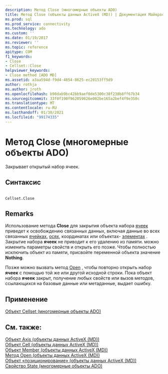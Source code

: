 ```yaml
---
description: Метод Close (многомерные объекты ADO)
title: Метод Close (объекты данных ActiveX (MD)) | Документация Майкрософт
ms.prod: sql
ms.prod_service: connectivity
ms.technology: ado
ms.custom: ''
ms.date: 01/19/2017
ms.reviewer: ''
ms.topic: reference
apitype: COM
f1_keywords:
- Close
- Cellset::Close
helpviewer_keywords:
- Close method [ADO MD]
ms.assetid: a3aa594d-f9d4-4654-8625-ec20153ff5d9
author: rothja
ms.author: jroth
ms.openlocfilehash: b90dab9bc42bb9aef0de5300c38f238b8ff67b34
ms.sourcegitcommit: 33f0f190f962059826e002be165a2bef4f9e350c
ms.translationtype: MT
ms.contentlocale: ru-RU
ms.lasthandoff: 01/30/2021
ms.locfileid: "99174335"
---
```

# <a name="close-method-ado-md"></a>Метод Close (многомерные объекты ADO)
Закрывает открытый набор ячеек.  
  
## <a name="syntax"></a>Синтаксис  
  
```  
  
Cellset.Close  
```  
  
## <a name="remarks"></a>Remarks  
 Использование метода **Close** для закрытия объекта набора [ячеек](./cellset-object-ado-md.md) приведет к освобождению связанных данных, включая данные во всех связанных [ячейках](./cell-object-ado-md.md), [осях](./axis-object-ado-md.md), [](./position-object-ado-md.md)координатах или объектах- [элементах](./member-object-ado-md.md) . Закрытие набора **ячеек** не приводит к его удалению из памяти. можно изменить параметры свойств и открыть его позже. Чтобы полностью исключить объект из памяти, присвойте переменной объекта значение **Nothing**.  
  
 Позже можно вызвать метод [Open](./open-method-ado-md.md) , чтобы повторно открыть набор **ячеек** с помощью той же или другой исходной строки. Пока объект набора **ячеек** закрыт, получение любых свойств или вызов методов, ссылающихся на базовые данные или метаданные, выдает ошибку.  
  
## <a name="applies-to"></a>Применение  
 [Объект Cellset (многомерные объекты ADO)](./cellset-object-ado-md.md)  
  
## <a name="see-also"></a>См. также:  
 [Объект Axis (объекты данных ActiveX (MD))](./axis-object-ado-md.md)   
 [Объект Cell (объекты данных ActiveX (MD))](./cell-object-ado-md.md)   
 [Объект Member (объекты данных ActiveX (MD))](./member-object-ado-md.md)   
 [Метод Open (объекты данных ActiveX (MD))](./open-method-ado-md.md)   
 [Объект «позиционирование» (объекты данных ActiveX (MD))](./position-object-ado-md.md)   
 [Свойство State (многомерные объекты ADO)](./state-property-ado-md.md)